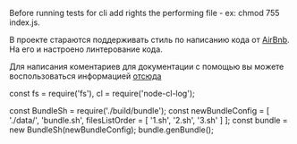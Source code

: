Before running tests for cli add rights the performing file - ex: chmod 755 index.js.

В проекте стараются поддерживать стиль по написанию кода от [AirBnb](docs/airBnb/). На его и настроено линтерование кода.

Для написания коментариев для документации с помощью  вы можете воспользоваться информацией [отсюда](docs/jsDoc/guide/)



const fs = require('fs'),
      cl = require('node-cl-log');

const BundleSh = require('./build/bundle');
const newBundleConfig = [
  './data/',
  'bundle.sh',
  filesListOrder = [
    '1.sh',
    '2.sh',
    '3.sh'
  ]
];
const bundle = new BundleSh(newBundleConfig);
bundle.genBundle();
